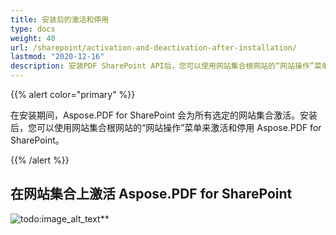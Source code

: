 ```yaml
---
title: 安装后的激活和停用
type: docs
weight: 40
url: /sharepoint/activation-and-deactivation-after-installation/
lastmod: "2020-12-16"
description: 安装PDF SharePoint API后，您可以使用网站集合根网站的“网站操作”菜单来激活和停用它。
---
```


{{% alert color="primary" %}}

在安装期间，Aspose.PDF for SharePoint 会为所有选定的网站集合激活。安装后，您可以使用网站集合根网站的“网站操作”菜单来激活和停用 Aspose.PDF for SharePoint。

{{% /alert %}}

## 在网站集合上激活 Aspose.PDF for SharePoint 

![todo:image_alt_text](activation-and-deactivation-after-installation_1.png)**